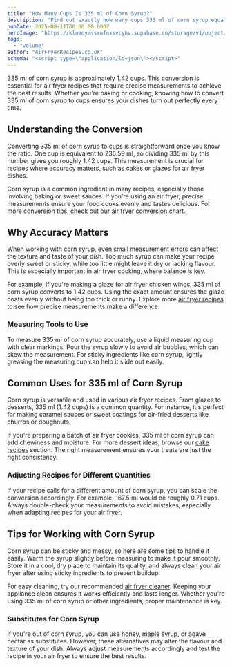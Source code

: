 ```yaml
---
title: "How Many Cups Is 335 ml of Corn Syrup?"
description: "Find out exactly how many cups 335 ml of corn syrup equals for perfect baking and air fryer recipes. Get the conversion now!"
pubDate: 2025-08-11T00:00:00.000Z
heroImage: "https://klueoymssxwfnxsvcyhv.supabase.co/storage/v1/object/public/md/how-many-cups-is-335-ml-of-corn-syrup-ddcb2576.webp"
tags:
  - "volume"
author: "AirFryerRecipes.co.uk"
schema: "<script type=\"application/ld+json\"></script>"
---
```


<p>335 ml of corn syrup is approximately 1.42 cups. This conversion is essential for air fryer recipes that require precise measurements to achieve the best results. Whether you're baking or cooking, knowing how to convert 335 ml of corn syrup to cups ensures your dishes turn out perfectly every time.</p>

<h2>Understanding the Conversion</h2>
<p>Converting 335 ml of corn syrup to cups is straightforward once you know the ratio. One cup is equivalent to 236.59 ml, so dividing 335 ml by this number gives you roughly 1.42 cups. This measurement is crucial for recipes where accuracy matters, such as cakes or glazes for air fryer dishes.</p>
<p>Corn syrup is a common ingredient in many recipes, especially those involving baking or sweet sauces. If you're using an air fryer, precise measurements ensure your food cooks evenly and tastes delicious. For more conversion tips, check out our <a href=https://www.airfryerrecipe.co.uk/air-fryer-conversion-chart>air fryer conversion chart</a>.</p>

<h2>Why Accuracy Matters</h2>
<p>When working with corn syrup, even small measurement errors can affect the texture and taste of your dish. Too much syrup can make your recipe overly sweet or sticky, while too little might leave it dry or lacking flavour. This is especially important in air fryer cooking, where balance is key.</p>
<p>For example, if you're making a glaze for air fryer chicken wings, 335 ml of corn syrup converts to 1.42 cups. Using the exact amount ensures the glaze coats evenly without being too thick or runny. Explore more <a href=https://www.airfryerrecipe.co.uk/recipes>air fryer recipes</a> to see how precise measurements make a difference.</p>

<h3>Measuring Tools to Use</h3>
<p>To measure 335 ml of corn syrup accurately, use a liquid measuring cup with clear markings. Pour the syrup slowly to avoid air bubbles, which can skew the measurement. For sticky ingredients like corn syrup, lightly greasing the measuring cup can help it slide out easily.</p>

<h2>Common Uses for 335 ml of Corn Syrup</h2>
<p>Corn syrup is versatile and used in various air fryer recipes. From glazes to desserts, 335 ml (1.42 cups) is a common quantity. For instance, it's perfect for making caramel sauces or sweet coatings for air-fried desserts like churros or doughnuts.</p>
<p>If you're preparing a batch of air fryer cookies, 335 ml of corn syrup can add chewiness and moisture. For more dessert ideas, browse our <a href=https://www.airfryerrecipe.co.uk/recipe-category/cakes>cake recipes</a> section. The right measurement ensures your treats are just the right consistency.</p>

<h3>Adjusting Recipes for Different Quantities</h3>
<p>If your recipe calls for a different amount of corn syrup, you can scale the conversion accordingly. For example, 167.5 ml would be roughly 0.71 cups. Always double-check your measurements to avoid mistakes, especially when adapting recipes for your air fryer.</p>

<h2>Tips for Working with Corn Syrup</h2>
<p>Corn syrup can be sticky and messy, so here are some tips to handle it easily. Warm the syrup slightly before measuring to make it pour smoothly. Store it in a cool, dry place to maintain its quality, and always clean your air fryer after using sticky ingredients to prevent buildup.</p>
<p>For easy cleaning, try our recommended <a href=https://www.airfryerrecipe.co.uk/air-fryer-cleaner>air fryer cleaner</a>. Keeping your appliance clean ensures it works efficiently and lasts longer. Whether you're using 335 ml of corn syrup or other ingredients, proper maintenance is key.</p>

<h3>Substitutes for Corn Syrup</h3>
<p>If you're out of corn syrup, you can use honey, maple syrup, or agave nectar as substitutes. However, these alternatives may alter the flavour and texture of your dish. Always adjust measurements accordingly and test the recipe in your air fryer to ensure the best results.</p>